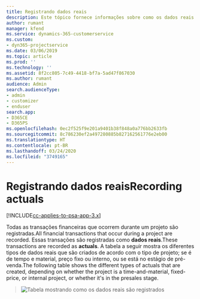 ```yaml
---
title: Registrando dados reais
description: Este tópico fornece informações sobre como os dados reais são registrados.
author: rumant
manager: kfend
ms.service: dynamics-365-customerservice
ms.custom:
- dyn365-projectservice
ms.date: 03/06/2019
ms.topic: article
ms.prod: ''
ms.technology: ''
ms.assetid: 8f2cc805-7c49-4418-bf7a-5ad47f867030
ms.author: rumant
audience: Admin
search.audienceType:
- admin
- customizer
- enduser
search.app:
- D365CE
- D365PS
ms.openlocfilehash: 0ec2f525f9e201a9401b38f848a0a776bb2633fb
ms.sourcegitcommit: 8c786230ef2a497280885b827162561776e2eb00
ms.translationtype: HT
ms.contentlocale: pt-BR
ms.lasthandoff: 03/24/2020
ms.locfileid: "3749165"
---
```

# <a name="recording-actuals"></a><span data-ttu-id="5a9f4-103">Registrando dados reais</span><span class="sxs-lookup"><span data-stu-id="5a9f4-103">Recording actuals</span></span> 

[!INCLUDE[cc-applies-to-psa-app-3.x](../includes/cc-applies-to-psa-app-3x.md)]

<span data-ttu-id="5a9f4-104">Todas as transações financeiras que ocorrem durante um projeto são registradas.</span><span class="sxs-lookup"><span data-stu-id="5a9f4-104">All financial transactions that occur during a project are recorded.</span></span> <span data-ttu-id="5a9f4-105">Essas transações são registradas como **dados reais**.</span><span class="sxs-lookup"><span data-stu-id="5a9f4-105">These transactions are recorded as **actuals**.</span></span> <span data-ttu-id="5a9f4-106">A tabela a seguir mostra os diferentes tipos de dados reais que são criados de acordo com o tipo de projeto; se é de tempo e material, preço fixo ou interno, ou se está no estágio de pré-venda.</span><span class="sxs-lookup"><span data-stu-id="5a9f4-106">The following table shows the different types of actuals that are created, depending on whether the project is a time-and-material, fixed-price, or internal project, or whether it's in the presales stage.</span></span>

> ![Tabela mostrando como os dados reais são registrados](media/advanced-table2.png)
